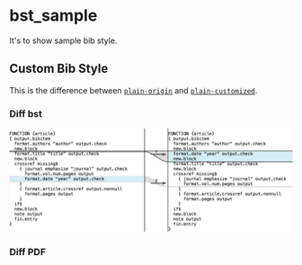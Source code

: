# bst_sample

It's to show sample bib style.

## Custom Bib Style

This is the difference between [`plain-origin`](./plain-origin/) and [`plain-customized`](./plain-customized/).

### Diff bst

![](./img/diff_bst_between_plain_origin_and_plain_customized.png)

### Diff PDF
